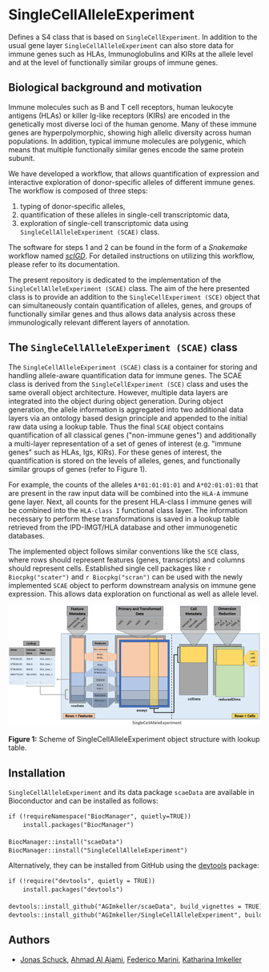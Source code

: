 # SingleCellAlleleExperiment

Defines a S4 class that is based on `SingleCellExperiment`. In addition to the usual gene layer `SingleCellAlleleExperiment` can also store data for immune genes such as HLAs, Immunoglobulins and KIRs at the allele level and at the level of functionally similar groups of immune genes.

## Biological background and motivation

Immune molecules such as B and T cell receptors, human leukocyte antigens (HLAs) or killer Ig-like
receptors (KIRs) are encoded in the genetically most diverse loci of the human genome. Many of
these immune genes are hyperpolymorphic, showing high allelic diversity across human populations.
In addition, typical immune molecules are polygenic, which means that multiple functionally similar
genes encode the same protein subunit.

We have developed a workflow, that allows quantification of expression and interactive exploration of 
donor-specific alleles of different immune genes. The workflow is composed of three steps: 
1. typing of donor-specific alleles, 
2. quantification of these alleles in single-cell transcriptomic data, 
3. exploration of single-cell transcriptomic data using `SingleCellAlleleExperiment (SCAE)` class. 

The software for steps 1 and 2 can be found in the form of a *Snakemake* workflow named *[scIGD](https://github.com/AGImkeller/scIGD)*. For detailed instructions on utilizing this workflow, please refer to its documentation.

The present repository is dedicated to the implementation of the `SingleCellAlleleExperiment (SCAE)` class. The aim of the here presented class is to provide an addition to the `SingleCellExperiment (SCE)` object that can simultaneously contain quantification of alleles, genes, and groups of functionally similar genes and thus allows data analysis across these immunologically relevant different layers of annotation. 

## The `SingleCellAlleleExperiment (SCAE)` class

The `SingleCellAlleleExperiment (SCAE)` class is a container for storing and handling allele-aware quantification data for immune genes. The SCAE class is derived from the `SingleCellExperiment (SCE)` class and uses the same overall object architecture. However, multiple data layers are integrated into the object during object generation. During object generation, the allele information is aggregated into two additional data layers via an ontology based design principle and appended to the initial raw data using a lookup table. Thus the final `SCAE` object contains quantification of all classical genes ("non-immune genes") and additionally a multi-layer representation of a set of genes of interest (e.g. "immune genes" such as HLAs, Igs, KIRs). For these genes of interest, the quantification is stored on the levels of alleles, genes, and functionally similar groups of genes (refer to Figure 1). 

For example, the counts of the alleles `A*01:01:01:01` and `A*02:01:01:01` that are present in the raw input data will be combined into the `HLA-A` immune gene layer. Next, all counts for the present HLA-class I immune genes will be combined into the `HLA-class I` functional class layer. The information necessary to perform these transformations is saved in a lookup table retrieved from the IPD-IMGT/HLA database and other immunogenetic databases. 

The implemented object follows similar conventions like the `SCE` class, where rows should represent features (genes, transcripts) and columns should represent cells. Established single cell packages like `r Biocpkg("scater")` and `r Biocpkg("scran")` can be used with the newly implemented `SCAE` object to perform downstream analysis on immune gene expression. This allows data exploration on functional as well as allele level.

![alt text here](./inst/extdata/scae_advanced.png)

**Figure 1:** Scheme of SingleCellAlleleExperiment object structure with lookup table.

## Installation

`SingleCellAlleleExperiment` and its data package `scaeData` are available in Bioconductor and can be installed as follows:

```markdown
if (!requireNamespace("BiocManager", quietly=TRUE))
    install.packages("BiocManager")

BiocManager::install("scaeData")
BiocManager::install("SingleCellAlleleExperiment")
```

Alternatively, they can be installed from GitHub using the [devtools](https://github.com/r-lib/devtools) package:

```markdown
if (!require("devtools", quietly = TRUE))
    install.packages("devtools")

devtools::install_github("AGImkeller/scaeData", build_vignettes = TRUE)
devtools::install_github("AGImkeller/SingleCellAlleleExperiment", build_vignettes = TRUE)
```

## Authors 

- [Jonas Schuck](https://github.com/Jonas-Schuck), [Ahmad Al Ajami](https://github.com/ahmadalajami), [Federico Marini](https://github.com/federicomarini), [Katharina Imkeller](https://github.com/imkeller)